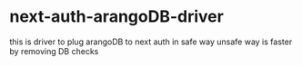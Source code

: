 # next-auth-arangoDB-driver
this is driver to plug arangoDB to next auth in safe way 
unsafe way is faster by removing DB checks
